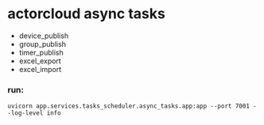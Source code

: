 # actorcloud async tasks

* device_publish
* group_publish
* timer_publish
* excel_export
* excel_import

### run:
```
uvicorn app.services.tasks_scheduler.async_tasks.app:app --port 7001 --log-level info
```
